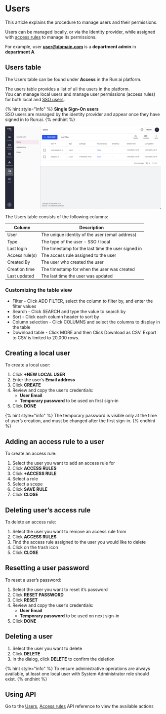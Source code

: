 # Users

This article explains the procedure to manage users and their permissions.

Users can be managed locally, or via the Identity provider, while assigned with [access rules](accessrules.md) to manage its permissions.

For example, user **user@domain.com** is a **department admin** in **department A**.

## Users table

The Users table can be found under **Access** in the Run:ai platform.

The users table provides a list of all the users in the platform.\
You can manage local users and manage user permissions (access rules) for both local and [SSO users](authentication-and-authorization.md#single-sign-on-sso).

{% hint style="info" %}
**Single Sign-On users**\
SSO users are managed by the identity provider and appear once they have signed in to Run:ai.
{% endhint %}

![](img/userstable.png)

The Users table consists of the following columns:

| Column         | Description                                        |
| -------------- | -------------------------------------------------- |
| User           | The unique identity of the user (email address)    |
| Type           | The type of the user - SSO / local                 |
| Last login     | The timestamp for the last time the user signed in |
| Access rule(s) | The access rule assigned to the user               |
| Created By     | The user who created the user                      |
| Creation time  | The timestamp for when the user was created        |
| Last updated   | The last time the user was updated                 |

### Customizing the table view

* Filter - Click ADD FILTER, select the column to filter by, and enter the filter values
* Search - Click SEARCH and type the value to search by
* Sort - Click each column header to sort by
* Column selection - Click COLUMNS and select the columns to display in the table
* Download table - Click MORE and then Click Download as CSV. Export to CSV is limited to 20,000 rows.

## Creating a local user

To create a local user:

1. Click **+NEW LOCAL USER**
2. Enter the user’s **Email address**
3. Click **CREATE**
4. Review and copy the user’s credentials:
   * **User Email**
   * **Temporary password** to be used on first sign-in
5. Click **DONE**

{% hint style="info" %}
The temporary password is visible only at the time of user’s creation, and must be changed after the first sign-in.
{% endhint %}

## Adding an access rule to a user

To create an access rule:

1. Select the user you want to add an access rule for
2. Click **ACCESS RULES**
3. Click **+ACCESS RULE**
4. Select a role
5. Select a scope
6. Click **SAVE RULE**
7. Click **CLOSE**

## Deleting user’s access rule

To delete an access rule:

1. Select the user you want to remove an access rule from
2. Click **ACCESS RULES**
3. Find the access rule assigned to the user you would like to delete
4. Click on the trash icon
5. Click **CLOSE**

## Resetting a user password

To reset a user’s password:

1. Select the user you want to reset it’s password
2. Click **RESET PASSWORD**
3. Click **RESET**
4. Review and copy the user’s credentials:
   * **User Email**
   * **Temporary password** to be used on next sign-in
5. Click **DONE**

## Deleting a user

1. Select the user you want to delete
2. Click **DELETE**
3. In the dialog, click **DELETE** to confirm the deletion

{% hint style="info" %}
To ensure administrative operations are always available, at least one local user with System Administrator role should exist.
{% endhint %}

## Using API

Go to the [Users](https://app.run.ai/api/docs#tag/Users), [Access rules](https://app.run.ai/api/docs#tag/Access-rules) API reference to view the available actions
